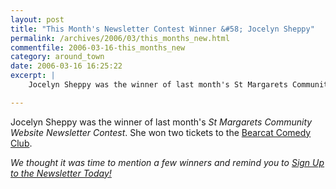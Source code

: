 ```yaml
---
layout: post
title: "This Month's Newsletter Contest Winner &#58; Jocelyn Sheppy"
permalink: /archives/2006/03/this_months_new.html
commentfile: 2006-03-16-this_months_new
category: around_town
date: 2006-03-16 16:25:22
excerpt: |
    Jocelyn Sheppy was the winner of last month's St Margarets Community  Website Newsletter Contest and won two tickets to the <a href="/cgi-bin/directory.cgi?key=200509210632&action=getlisting.">Bearcat Comedy Club</a>

---
```


Jocelyn Sheppy was the winner of last month's *St Margarets Community Website Newsletter Contest*. She won two tickets to the [Bearcat Comedy Club](/cgi-bin/directory.cgi?key=200509210632&action=getlisting).

<em>We thought it was time to mention a few winners and remind you to [Sign Up to the Newsletter Today!](/cgi-bin/newsletter.cgi</em>)
